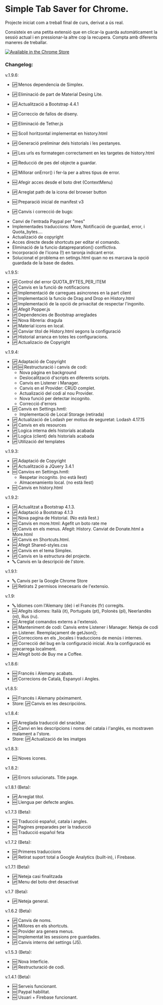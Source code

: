 # Simple Tab Saver for Chrome.

Projecte iniciat com a treball final de curs, derivat a ús real.

Consisteix en una petita extensió que en clicar-la guarda automàticament la sessió actual i en pressionar-la altre cop la recupera.
Compta amb diferents maneres de treballar.

[![Available in the Chrome Store](https://developer.chrome.com/webstore/images/ChromeWebStore_BadgeWBorder_v2_206x58.png)](https://chrome.google.com/webstore/detail/simple-tab-saver/poliinbejkeohgkakcjhnidgbalekdnj)

### Changelog: 


v.1.9.6:

* 🆙 Menos dependencia de Simplex.
* 🆙 Eliminació de part de Material Desing Lite.
* 🆙 Actualització a Bootstrap 4.4.1

* 🆙 Correccio de fallos de diseny.
* 🆙 Eliminació de Tether.js

* 🆕 Scoll horitzontal implementat en history.html
* 🆙 Generació preliminar dels historials i les pestanyes.
* 🆙 Les urls es formategen correctament en les targetes de history.html

* 🆙 Reducció de pes del objecte a guardar.
* 🆙 Millorar onError() i fer-la per a altres tipus de error.
* 🆕 Afegir acces desde el boto dret (ContextMenu)

* 🆙 Arreglat path de la icona del browser button

* 🆕 Preparació inicial de manifest v3
* 🆙 Canvis i correcció de bugs:
- Canvi de l'entrada Paypal per "mes"
- Implementades traduccions: More, Notificació de guardad, error, i Quota_bytes....
- Actualizació de copyright
- Acces directe desde shortcuts per editar el comando.
- Eliminació de la funcio datapreparation() conflictiva.
- Incorporació de l'icona (!) en taronja indicant error.
- Solucionat el problema en setings.html quan no es marcava la opció guardada de la base de dades.

v.1.9.5:

* 🆙 Control del error QUOTA_BYTES_PER_ITEM
* 🆙 Canvis en la funció de notificacions
* 🆙 Implementació de carregues asincrones en la part client
* 🆙 Implementació la funcio de Drag and Drop en History.html
* 🆙 Implementació de la opció de privacitat de respectar l'ingonito.
* 🆙 Afegit Popper.js
* 🆙 Dependencies de Bootstrap arreglades
* 🆕 Nova llibreria: dragula
* 🆙 Material icons en local.
* 🆙 Canviar titol de History.html segons la configuració
* 🆙 Historial arranca en totes les configuracions.
* 🆙 Actualizacio de Copyright


v.1.9.4:
* 🆙 Adaptació de Copyright
* 🆙 🆕 Restructuració i canvis de codi:
   * Nova pàgina en background
   * Deslocalització d'scripts en diferents scripts.
   * Canvis en Listener i Manager.
   * Canvis en el Provider: CRUD complet.
   * Actualizació del codi al nou Provider.
   * Nova funció per detectar incognito.
   * Correcció d'errors
* 🆙 Canvis en Settings.hmtl:
   * Implementació de Local Storage (retirada)
* 🆙 Actualizació de Lodash per motius de seguretat: Lodash 4.17.15
* 🆙 Canvis en els resources
* 🆙 Logica interna dels historials acabada
* 🆙 Logica (client) dels historials acabada
* 🆙 Utilizació del templates

v.1.9.3:
* 🆙 Adaptació de Copyright
* 🆙 Actualització a JQuery 3.4.1
* 🆕 Canvios en Settings.hmtl:
    * Respetar incognito. (no està llest)
    * Almacenamiento local. (no està llest)
* 🆕 Canvis en history.html

v.1.9.2:
* 🆙 Actualitzat a Bootstrap 4.1.3.
* 🆙 Adaptació a Bootstrap 4.1.3 
* 🆕 Nova pagina de Historial. (No està llest.)
* 🆕 Canvis en more.html: Agefit un boto rate me
* 🆙 Canvis en els menus. Afegit: History. Canviat de Donate.html a More.html
* 🆙 Canvis en Shortcuts.html.
* 🆕 Afegit Shared-styles.css
* 🆙 Canvis en el tema Simplex.
* 🆙 Canvis en la estructura del projecte.
* 🔤 Canvis en la descripció de l'store.

v.1.9.1:
* 🔤 Canvis per la Google Chrome Store
* 🆙 Retirats 2 permisos innecesaris de l'extensio.

v.1.9:
* 🔤 Idiomes com l'Alemany (de) i el Francès (fr) corregits.
* 🆕 Afegits idiomes: Italià (it), Portuguès (pt), Polonès (pl), Neerlandès (nl), Rus (ru).
* 🆕 Arreglat comandos externs a l'extensió.
* 🆙 Manteniment de codi: Canvis entre Listener i Manager. Neteja de codi en Listener. Reemplaçament de getJson();
* 🆙 Correccions en els _locales i traduccions de menús i internes.
* 🆙 Correcció del bug en la configuració inicial. Ara la configuració es precarrega localment.
* 🆕 Afegit botó de Buy me a Coffee.

v.1.8.6:
* 🆕 Francés i Alemany acabats.
* 🆙 Correcions de Català, Espanyol i Angles.

v1.8.5:
* 🆕 Francés i Alemany póximament.
* Store: 🆙 Canvis en les descripcións.

v.1.8.4:
* 🆙 Arreglada traducció del snackbar.
* 🆙 Canvi en les descripcions i noms del catala i l'anglés, es mostraven malament a l'store.
* Store: 🆙 Actualizació de les imatges

v.1.8.3:
* 🆕 Noves icones.

v.1.8.2:
* 🆙 Errors solucionats. Title page.

v.1.8.1 (Beta):
* 🆙 Arreglat titol.
* 🆕 Llengua per defecte angles.

v.1.7.3 (Beta):
* 🆕 Traducció español, catala i angles.
* 🆕 Pagines preparades per la traducció
* 🆕 Traducció español feta

v.1.7.2 (Beta):
* 🆕 Primeres traduccions
* 🆙 Retirat suport total a Google Analytics (built-in), i Firebase.

v.1.7.1 (Beta):
* 🆙 Neteja casi finalitzada
* 🆙 Menu del boto dret desactivat

v.1.7 (Beta):
* 🆙 Neteja general.

v.1.6.2 (Beta):
* 🆙 Canvis de noms.
* 🆙 Millores en els shortcuts.
* 🆕 Provider ara genera menus.
* 🆕 Implementat les sessions pre guardades.
* 🆙 Canvis interns del settings (JS).

v.1.5.3 (Beta):
* 🆕 Nova Interficie.
* 🆙 Restructuració de codi.

v.1.4.1 (Beta):
* 🆕 Serveis funcionant.
* 🆕 Paypal habilitat.
* 🆕 Usuari + Firebase funcionant.
